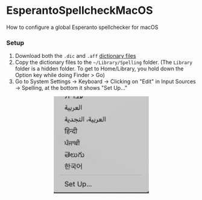 # EsperantoSpellcheckMacOS
How to configure a global Esperanto spellchecker for macOS

### Setup

1) Download both the `.dic` and `.aff` [dictionary files](https://github.com/nhershy/EsperantoSpellcheckMacOS/tree/main/dictionary_files)
2) Copy the dictionary files to the `~/Library/Spelling` folder. (The `Library` folder is a hidden folder. To get to Home/Library, you hold down the Option key while doing Finder > Go)
3) Go to System Settings -> Keyboard -> Clicking on "Edit" in Input Sources -> Spelling, at the bottom it shows "Set Up..."
<div align="center">
    <img src="img_assets/w5WiMxY8.jpg" width="50%">
</div>
